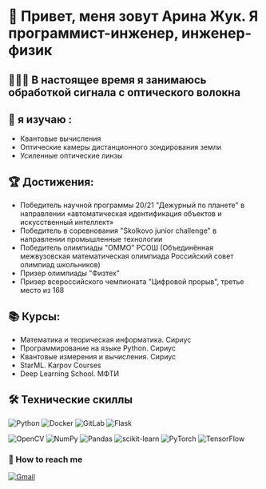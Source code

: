 # 👋 Привет, меня зовут Арина Жук. Я программист-инженер, инженер-физик

## 👨🏻‍💻 В настоящее время я занимаюсь обработкой сигнала с оптического волокна
## 🔬 я изучаю :
- Квантовые вычисления
- Оптические камеры дистанционного зондирования земли
- Усиленные оптические линзы

## 🏆 Достижения:
- Победитель научной программы 20/21 "Дежурный по планете" в направлении «автоматическая идентификация объектов и искусственный интеллект»
- Победитель в соревнования "Skolkovo junior challenge" в направлении промышленные технологии
- Победитель олимпиады "ОММО" РСОШ (Объединённая межвузовская математическая олимпиада Российский совет олимпиад школьников)
- Призер олимпиады "Физтех"
- Призер всероссийского чемпионата "Цифровой прорыв", третье место из 168


## 📚 Курсы:
- Математика и теорическая информатика. Сириус
- Программирование на языке Python. Сириус
- Квантовые измерения и вычисления. Сириус
- StarML. Karpov Courses
- Deep Learning School. МФТИ

## 🛠 Технические скиллы

![Python](https://img.shields.io/badge/python-3670A0?style=for-the-badge&logo=python&logoColor=ffdd54)
![Docker](https://img.shields.io/badge/docker-%230db7ed.svg?style=for-the-badge&logo=docker&logoColor=white)
![GitLab](https://img.shields.io/badge/gitlab-%23181717.svg?style=for-the-badge&logo=gitlab&logoColor=white)
![Flask](https://img.shields.io/badge/flask-%23000.svg?style=for-the-badge&logo=flask&logoColor=white)

![OpenCV](https://img.shields.io/badge/opencv-%23white.svg?style=for-the-badge&logo=opencv&logoColor=white)
![NumPy](https://img.shields.io/badge/numpy-%23013243.svg?style=for-the-badge&logo=numpy&logoColor=white)
![Pandas](https://img.shields.io/badge/pandas-%23150458.svg?style=for-the-badge&logo=pandas&logoColor=white)
![scikit-learn](https://img.shields.io/badge/scikit--learn-%23F7931E.svg?style=for-the-badge&logo=scikit-learn&logoColor=white)
![PyTorch](https://img.shields.io/badge/PyTorch-%23EE4C2C.svg?style=for-the-badge&logo=PyTorch&logoColor=white)
![TensorFlow](https://img.shields.io/badge/TensorFlow-%23FF6F00.svg?style=for-the-badge&logo=TensorFlow&logoColor=white)


### 🤝 How to reach me 

[![Gmail](https://img.shields.io/badge/Gmail-D14836?style=for-the-badge&logo=gmail&logoColor=white)](mailto:tcofaz@yandex.ru)


<!---
sir-timio/sir-timio is a ✨ special ✨ repository because its `README.md` (this file) appears on your GitHub profile.
You can click the Preview link to take a look at your changes.
--->
